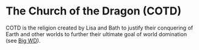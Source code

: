 # The Church of the Dragon (COTD)

COTD is the religion created by Lisa and Bath to justify their conquering of Earth and other worlds to further their ultimate goal of world domination (see [Big WD](The%20Big%20WD.md)).
